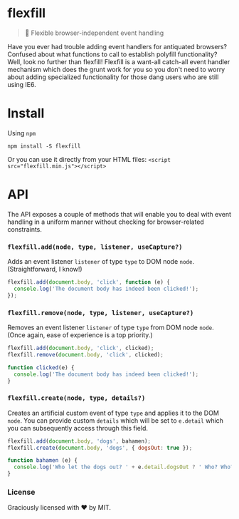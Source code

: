 # flexfill
> 💽 Flexible browser-independent event handling

Have you ever had trouble adding event handlers for antiquated browsers? Confused about what functions to call to establish polyfill functionality? Well, look no further than flexfill! Flexfill is a want-all catch-all event handler mechanism which does the grunt work for you so you don't need to worry about adding specialized functionality for those dang users who are still using IE6.

# Install

Using `npm`

```shell
npm install -S flexfill
```

Or you can use it directly from your HTML files: 
`<script src="flexfill.min.js"></script>`

# API

The API exposes a couple of methods that will enable you to deal with event handling in a uniform manner without checking for browser-related constraints.

### `flexfill.add(node, type, listener, useCapture?)`

Adds an event listener `listener` of type `type` to DOM node `node`. (Straightforward, I know!)
```js
flexfill.add(document.body, 'click', function (e) {
  console.log('The document body has indeed been clicked!');
});
```
### `flexfill.remove(node, type, listener, useCapture?)`

Removes an event listener `listener` of type `type` from DOM node `node`. (Once again, ease of experience is a top priority.)

```js
flexfill.add(document.body, 'click', clicked);
flexfill.remove(document.body, 'click', clicked);

function clicked(e) {
  console.log('The document body has indeed been clicked!');
}
```
### `flexfill.create(node, type, details?)`

Creates an artificial custom event of type `type` and applies it to the DOM `node`. You can provide custom `details` which will be set to `e.detail` which you can subsequently access through this field.

```js
flexfill.add(document.body, 'dogs', bahamen);
flexfill.create(document.body, 'dogs', { dogsOut: true });

function bahamen (e) {
  console.log('Who let the dogs out? ' + e.detail.dogsOut ? ' Who? Who? Who?' : 'They're still in the yard.');
}
```

### License

Graciously licensed with ❤️ by MIT.


